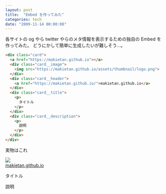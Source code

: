 ```yaml
---
layout: post
title:  "Embed を作ってみた"
categories: tech
date: "2009-11-14 00:00:00"
---
```


各サイトの og やら twitter やらのメタ情報を表示するための独自の Embed を作ってみた。
どうにかして簡単に生成したいが難しそう...。

```html
<div class="card">
  <a href="https://makietan.github.io"></a>
  <div class="card__image">
    <img src="https://makietan.github.io/assets/thumbnail/logo.png">
  </div>
  <div class="card__header">
    <a href="https://makietan.github.io/">makietan.github.io</a>
  </div>
  <div class="card__title">
    <p>
      タイトル
    </p>
  </div>
  <div class="card__description">
    <p>
      説明
    </p>
  </div>
</div>
```

実物はこれ

<div class="card">
  <a href="https://makietan.github.io"></a>
  <div class="card__image">
    <img src="https://makietan.github.io/assets/thumbnail/logo.png">
  </div>
  <div class="card__header">
    <a href="https://makietan.github.io/">makietan.github.io</a>
  </div>
  <div class="card__title">
    <p>
      タイトル
    </p>
  </div>
  <div class="card__description">
    <p>
      説明
    </p>
  </div>
</div>
